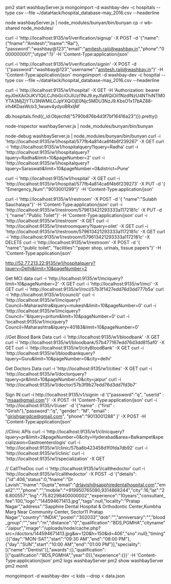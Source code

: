 pm2 start washbayServer.js
mongoimport -d washbay-dev -c hospitals --type csv --file ~/dataHack/hospital_database-may_2016.csv --headerline

node washbayServer.js | node_modules/bunyan/bin/bunyan
cp -r wb-shared node_modules/

curl -i 'http://localhost:9135/w1/verification/signup' -X POST -d '{"name":{"fname":"Amitesh","lname":"Rai"}, "password":"washbay@123","email":"amitesh.raiji@washbay.in","phone":"0000000001","utype":1}' -H 'Content-Type:application/json'

curl -i 'http://localhost:9135/w1/verification/signin' -X POST -d '{"password":"washbay@123","username":"amitesh.raiji@washbay.in"}' -H 'Content-Type:application/json'
mongoimport -d washbay-dev -c hospital --type csv --file ~/dataHack/hospital_database-may_2016.csv --headerline

curl -i 'http://localhost:9135/w1/hospital' -X GET -H 'Authorization: bearer eyJ0eXAiOiJKV1QiLCJhbGciOiJIUzI1NiJ9.eyJfaWQiOiI1NzdlNzU4NThiNTM0YTA3MjZjYTU3NWMiLCJpYXQiOjE0Njc5MDU3NzJ9.KbsO1x17bAZ88-irh4KDasWcb3_1wuev4ydyoBRxljM'


db.hospitals.find({_id:ObjectId("5790b876b4d3f7bf16416a23")}).pretty()

node-inspector washbayServer.js | node_modules/bunyan/bin/bunyan

node-debug  washbayServer.js | node_modules/bunyan/bin/bunyan
curl -i 'http://localhost:9135/w1/hospital/577fb4a814ca6f4b6f239267' -X GET
curl -i 'http://localhost:9135/w1/hospitalquery?lquery=Radha'
curl -i 'http://localhost:9135/w1/hospitalquery?lquery=Radha&limit=10&pageNumber=2'
curl -i 'http://localhost:9135/w1/hospitalquery?lquery=Saraswati&limit=10&pageNumber=0&district=Pune'

curl -i 'http://localhost:9135/w1/hospital' -X GET
curl -i 'http://localhost:9135/w1/hospital/577fb4a814ca6f4b6f239273' -X PUT -d '{ "Emergency_Num":"9013001299"}' -H 'Content-Type:application/json' 

curl -i 'http://localhost:9135/w1/restroom' -X POST -d '{ "name":"Sulabh Sauchalaya"}' -H 'Content-Type:application/json'
curl -i 'http://localhost:9135/w1/restroom/579613421293333a1172181c' -X PUT -d '{ "name":"Public Toilet"}' -H
'Content-Type:application/json' 
curl -i 'http://localhost:9135/w1/restroom' -X GET
curl -i 'http://localhost:9135/w1/restroomquery?lquery=oilet' -X GET
curl -i 'http://localhost:9135/w1/restroom/579613421293333a1172181c' -X GET
curl -i 'http://localhost:9135/w1/restroom/579613421293333a1172181c' -X DELETE
curl -i 'http://localhost:9135/w1/restroom' -X POST -d '{ "name":"public toilet", "facilities":"paper shop, urinals, tissue papers"}' -H 'Content-Type:application/json'

http://52.77.213.22:9135/w1/hospitalquery?lquery=Delhi&limit=10&pageNumber=2

Get MCI data
curl -i 'http://localhost:9135/w1/mciquery?limit=10&pageNumber=2' -X GET
curl -i 'http://localhost:9135/w1/mci' -X GET
curl -i 'http://localhost:9135/w1/mci/57b3f1427edd76d3dd777b5a'
curl -i 'http://localhost:9135/w1/council/'
curl -i 'http://localhost:9135/w1/mciquery?Council=Maharashtra&lquery=mukesh&limit=10&pageNumber=0'
curl -i 'http://localhost:9135/w1/mciquery?Council=''&lquery=pritum&limit=10&pageNumber=0'
curl -i 'localhost:9135/w1/mciquery?Council=Maharashtra&lquery=40183&limit=10&pageNumber=0'

//Get Blood Bank Data
curl -i 'http://localhost:9135/w1/bloodbank' -X GET
curl -i 'http://localhost:9135/w1/bloodbank/57b477167edd76d3dd815af0' -X GET
curl -i 'http://localhost:9135/w1/cityBloodBank' -X GET
curl -i 'http://localhost:9135/w1/bloodbankquery?lquery=Guru&limit=10&pageNumber=0&city=delhi'


Get Doctors  Data
curl -i 'http://localhost:9135/w1/cities' -X GET
curl -i 'http://localhost:9135/w1/doctorquery?lquery=pr&limit=10&pageNumber=0&city=jaipur'
curl -i 'http://localhost:9135/w1/doctor/57b3f9b27edd76d3dd7fd3b7'

Sign IN
curl -i http://localhost:9135/v1/signin -d '{"password":"q", "userId" : "msaa@gmail.com"}' -X POST -H 'Content-Type:application/json'
curl -i 'http://localhost:9135/v1/user' -d '{"name" : {"first" : "Girish"},"password":"q", "gender": "M", "email" : "girishgargdce@gmail.com", "phone":"9013001288" }' -X POST -H 'Content-Type:application/json'

//Clinic APIs
curl -i  'http://localhost:9135/w1/clinicquery?lquery=pr&limit=2&pageNumber=0&city=Hyderabad&area=Balkampet&specializaion=Gastroenterologis'
curl -i 'http://localhost:9135/w1/clinic/57ba6b423458d1f0fda7db92'
curl -i 'http://localhost:9135/w1/clinic'
curl -i 'http://localhost:9135/w1/specialization' -X GET


// CallTheDoc
curl -i 'http://localhost:9135/w1/callthedoctor'
curl -i 'http://localhost:9135/w1/callthedoctor' -X POST -d '{"details":{"id":406,"status":0,"fname":"Dr Lavish","lname":"Gupta","email":"drlavish@sapphiredentalhospital.com","email2":"","phone":"","mobile":"+919950765090,9314868244","city":16,"lat":"26.800557","lng":"75.82298400000002","experience":"10years","consultant_fee":100,"logo":"144594671413.jpg","tags":null,"locality":"Pratap Nagar","address":"Sapphire Dental Hospital & Orthodontic Center,Kumbha Marg Near Community Center, Sector11 Pratap Nagar","country":"INDIA","postel":"302033","dob":"","anniversary":"","blood_group":"","sex":"m","distance":"0","qualification":"BDS,PGMHA","cityname":"Jaipur","image":"/uploads/node/cache.php?src=/doctors/144594671413.jpg&w=120&h=150&id=406","sno":null},"timing":[{"day":"MON-SAT","start":"09:30 AM","end":"08:00 PM"},{"day":"SUN","start":"10:00 AM","end":"01:00 PM"}],"speciality":[{"name":"Dentist"}],"awards":{},"qualification":[{"qualification":"BDS,PGMHA","year":0}],"experience":{}}' -H 'Content-Type:application/json'
pm2 logs washbayServer
pm2 show washbayServer
pm2 monit

mongoimport -d washbay-dev -c kids --drop < data.json
